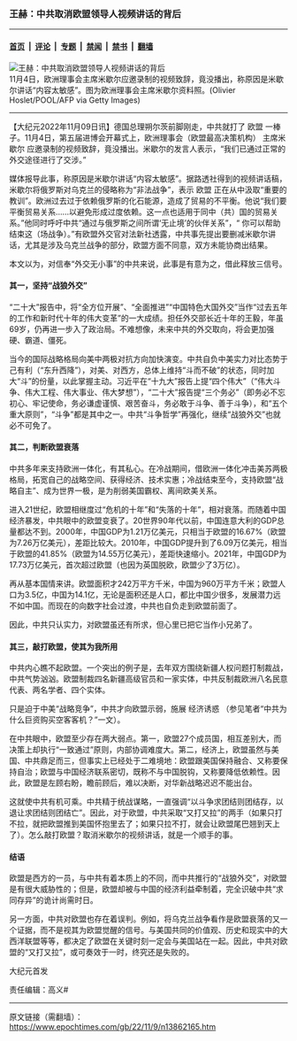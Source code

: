 ### 王赫：中共取消欧盟领导人视频讲话的背后

---

#### [首页](../../../..?n13862165) &nbsp;|&nbsp; [评论](../../../../../epoch-comment?n13862165) &nbsp;|&nbsp; [专题](../../../../../epoch-special?n13862165) &nbsp;|&nbsp; [禁闻](../../../../../epoch-news?n13862165) &nbsp;|&nbsp; [禁书](../../../../../books?n13862165) &nbsp;|&nbsp; [翻墙](https://github.com/gfw-breaker/nogfw/blob/master/README.md?n13862165)


<div><img alt="王赫：中共取消欧盟领导人视频讲话的背后" class="attachment-djy_600_400 size-djy_600_400 wp-post-image" src="https://i.epochtimes.com/assets/uploads/2022/11/id13862183-524760-.jpeg"/>
<div class="caption">
 11月4日，欧洲理事会主席米歇尔应邀录制的视频致辞，竟没播出，称原因是米歇尔讲话“内容太敏感”。图为欧洲理事会主席米歇尔资料照。(Olivier Hoslet/POOL/AFP via Getty Images)
</div></div><hr/><div class="post_content" id="artbody" itemprop="articleBody">
 <!-- article content begin -->
 <p>
  【大纪元2022年11月09日讯】德国总理朔尔茨前脚刚走，中共就打了
  <ok href="https://www.epochtimes.com/gb/tag/%E6%AC%A7%E7%9B%9F.html">
   欧盟
  </ok>
  一棒子。11月4日，第五届进博会开幕式上，欧洲理事会（欧盟最高决策机构）
  <ok href="https://www.epochtimes.com/gb/tag/%E4%B8%BB%E5%B8%AD%E7%B1%B3%E6%AD%87%E5%B0%94.html">
   主席米歇尔
  </ok>
  应邀录制的视频致辞，竟没播出。米歇尔的发言人表示，“我们已通过正常的外交途径进行了交涉。”
 </p>
 <p>
  媒体报导此事，称原因是米歇尔讲话“内容太敏感”。据路透社得到的视频讲话稿，米歇尔将俄罗斯对乌克兰的侵略称为“非法战争”，表示
  <ok href="https://www.epochtimes.com/gb/tag/%E6%AC%A7%E7%9B%9F.html">
   欧盟
  </ok>
  正在从中汲取“重要的教训”。欧洲过去过于依赖俄罗斯的化石能源，造成了贸易的不平衡。他说“我们要平衡贸易关系……以避免形成过度依赖。这一点也适用于同中（共）国的贸易关系。”他同时呼吁中共“通过与俄罗斯之间所谓‘无止境’的伙伴关系”，“ 你可以帮助结束这（场战争）。”有欧盟外交官对法新社透露，中共事先提出要删减米歇尔讲话，尤其是涉及乌克兰战争的部分，欧盟方面不同意，双方未能协商出结果。
 </p>
 <p>
  本文以为，对信奉“外交无小事”的中共来说，此事是有意为之，借此释放三信号。
 </p>
 <h4>
  其一，坚持“战狼外交”
 </h4>
 <p>
  “二十大”报告中，将“全方位开展”、“全面推进”“中国特色大国外交”当作“过去五年的工作和新时代十年的伟大变革”的一大成绩。担任外交部长近十年的王毅，年虽69岁，仍再进一步入了政治局。不难想像，未来中共的外交取向，将会更加强硬、霸道、僵死。
 </p>
 <p>
  当今的国际战略格局向美中两极对抗方向加快演变。中共自负中美实力对比态势于己有利（“东升西降”），对美、对西方，总体上维持“斗而不破”的状态，同时加大“斗”的份量，以此掌握主动。习近平在“十九大”报告上提“四个伟大”（“伟大斗争、伟大工程、伟大事业、伟大梦想”），“二十大”报告提“三个务必”（即务必不忘初心、牢记使命，务必谦虚谨慎、艰苦奋斗，务必敢于斗争、善于斗争），和“五个重大原则”，“斗争”都是其中之一。中共“斗争哲学”再强化，继续“战狼外交”也就必不可免了。
 </p>
 <h4>
  其二，判断欧盟衰落
 </h4>
 <p>
  中共多年来支持欧洲一体化，有其私心。在冷战期间，借欧洲一体化冲击美苏两极格局，拓宽自己的战略空间、获得经济、技术实惠；冷战结束至今，支持欧盟“战略自主”、成为世界一极，是为削弱美国霸权、离间欧美关系。
 </p>
 <p>
  进入21世纪，欧盟相继度过“危机的十年”和“失落的十年”，相对衰落。而随着中国经济暴发，中共眼中的欧盟变衰了。20世界90年代以前，中国连意大利的GDP总量都达不到。2000年，中国GDP为1.21万亿美元，只相当于欧盟的16.67%（欧盟为7.26万亿美元），差距比较大。2010年，中国GDP提升到了6.09万亿美元，相当于欧盟的41.85%（欧盟为14.55万亿美元），差距快速缩小。2021年，中国GDP为17.73万亿美元，首次超过欧盟（也因为英国脱欧，欧盟少了3万亿）。
 </p>
 <p>
  再从基本国情来讲。欧盟面积才242万平方千米，中国为960万平方千米；欧盟人口为3.5亿，中国为14.1亿，无论是面积还是人口，都比中国少很多，发展潜力远不如中国。而现在的向数字社会过渡，中共也自负走到欧盟前面了。
 </p>
 <p>
  因此，中共只认实力，对欧盟虽还有所求，但心里已把它当作小兄弟了。
 </p>
 <h4>
  其三，敲打欧盟，使其为我所用
 </h4>
 <p>
  中共内心瞧不起欧盟。一个突出的例子是，去年双方围绕新疆人权问题打制裁战，中共气势汹汹。欧盟制裁四名新疆高级官员和一家实体，中共反制裁欧洲八名民意代表、两名学者、四个实体。
 </p>
 <p>
  只是迫于中美“战略竞争”，中共才向欧盟示弱，施展
  <ok href="https://www.epochtimes.com/gb/tag/%E7%BB%8F%E6%B5%8E%E8%AF%B1%E6%83%91.html">
   经济诱惑
  </ok>
  （参见笔者“中共为什么巨资购买空客客机？”一文）。
 </p>
 <p>
  在中共眼中，欧盟至少存在两大弱点。第一，欧盟27个成员国，相互差别大，而决策上却执行“一致通过”原则，内部协调难度大。第二，经济上，欧盟虽然与美国、中共鼎足而三，但事实上已经处于二难境地：欧盟跟美国保持融合、又称要保持自治；欧盟与中国经济联系密切，既称不与中国脱钩，又称要降低依赖性。因此，欧盟是左顾右盼，瞻前顾后，难以决断，对华新战略迟迟不能出台。
 </p>
 <p>
  这就使中共有机可乘。中共精于统战谋略，一直强调“以斗争求团结则团结存，以退让求团结则团结亡”。因此，对于欧盟，中共采取“又打又拉”的两手（如果只打不拉，就把欧盟推到美国怀抱里去了；如果只拉不打，就会让欧盟尾巴翘到天上了）。怎么敲打欧盟？取消米歇尔的视频讲话，就是一个顺手的事。
 </p>
 <h4>
  结语
 </h4>
 <p>
  欧盟是西方的一员，与中共有着本质上的不同，而中共推行的“战狼外交”，对欧盟是有很大威胁性的；但是，欧盟却被与中国的经济利益牵制着，完全识破中共“求同存异”的诡计尚需时日。
 </p>
 <p>
  另一方面，中共对欧盟也存在着误判。例如，将乌克兰战争看作是欧盟衰落的又一个证据，而不是视其为欧盟觉醒的信号。与美国共同的价值观、历史和现实中的大西洋联盟等等，都决定了欧盟在关键时刻一定会与美国站在一起。因此，中共对欧盟的“又打又拉”，或可奏效于一时，终究还是失败的。
 </p>
 <p>
  大纪元首发
 </p>
 <p>
  责任编辑：高义#
 </p>
 <!-- article content end -->
 <div id="below_article_ad">
 </div>
</div>


---

原文链接（需翻墙）：https://www.epochtimes.com/gb/22/11/9/n13862165.htm